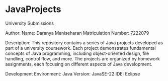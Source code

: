 # JavaProjects
 University Submissions
 
Author:
Name: Daranya Maniseharan
Matriculation Number: 7222079

Description: This repository contains a series of Java projects developed as part of a university coursework. Each project demonstrates fundamental concepts of Java programming, including object-oriented design, file handling, control flow, and more. The projects are organized by homework assignments, each focusing on different aspects of Java development.

Development Environment:
Java Version: JavaSE-22
IDE: Eclipse
